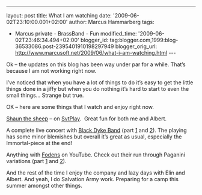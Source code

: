 ---
layout: post
title: What I am watching
date: '2009-06-02T23:10:00.001+02:00'
author: Marcus Hammarberg
tags:
  - Marcus private - BrassBand - Fun
modified_time: '2009-06-02T23:46:34.494+02:00'
blogger_id: tag:blogger.com,1999:blog-36533086.post-2395401910198297949
blogger_orig_url: http://www.marcusoft.net/2009/06/what-i-am-watching.html ---

Ok – the updates on this blog has been way under par for a while. That’s
because I am not working right now.

I’ve noticed that when you have a lot of things to do it’s easy to get
the little things done in a jiffy but when you do nothing it’s hard to
start to even the small things… Strange but true.

OK – here are some things that I watch and enjoy right now.

<a href="http://svtplay.se/t/108522/faret_shaun" target="_blank">Shaun
the sheep</a> – on
<a href="http://svtplay.se/" target="_blank">SvtPlay</a>.  Great fun for
both me and Albert.

A complete live concert with
<a href="http://blackdykeband.co.uk/" target="_blank">Black Dyke
Band</a> (part <a href="http://www.youtube.com/watch?v=4lNaYGaeRFQ"
target="_blank">1</a> and
<a href="http://www.youtube.com/watch?v=LECAbPrQe0o"
target="_blank">2</a>). The playing has some minor blemishes but overall
it’s great as usual, especially the Immortal-piece at the end!

Anything with <a
href="http://www.youtube.com/results?search_type=&amp;search_query=fodens+brass+band&amp;aq=0&amp;oq=fodens"
target="_blank">Fodens</a> on YouTube. Check out their run through
Paganini variations (part
<a href="http://www.youtube.com/watch?v=271YkQ1vEoI"
target="_blank">1</a> and
<a href="http://www.youtube.com/watch?v=x19c_YPdODQ"
target="_blank">2</a>).

And the rest of the time I enjoy the company and lazy days with Elin and
Albert. And yeah, I do Salvation Army work. Preparing for a camp this
summer amongst other things.
